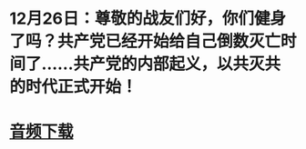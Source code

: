 
# 12月26日：尊敬的战友们好，你们健身了吗？共产党已经开始给自己倒数灭亡时间了……共产党的内部起义，以共灭共的时代正式开始！

# [音频下载](audio/2020-12-26-Miles-Guo-Getter-1.mp3 "点此下载")
